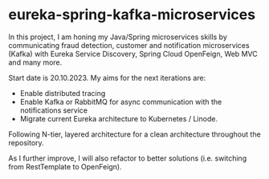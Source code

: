 # eureka-spring-kafka-microservices

In this project, I am honing my Java/Spring microservices skills by communicating fraud detection, customer and notification microservices (Kafka) with Eureka Service Discovery, Spring Cloud OpenFeign, Web MVC and many more. 

Start date is 20.10.2023. My aims for the next iterations are:

- Enable distributed tracing
- Enable Kafka or RabbitMQ for async communication with the notifications service
- Migrate current Eureka architecture to Kubernetes / Linode.

Following N-tier, layered architecture for a clean architecture throughout the repository.

As I further improve, I will also refactor to better solutions (i.e. switching from RestTemplate to OpenFeign). 
